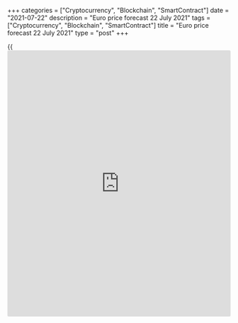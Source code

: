 +++
categories = ["Cryptocurrency", "Blockchain", "SmartContract"]
date = "2021-07-22"
description = "Euro price forecast 22 July 2021"
tags = ["Cryptocurrency", "Blockchain", "SmartContract"]
title = "Euro price forecast 22 July 2021"
type = "post"
+++

{{<iframe id="large-banner" src="https://www.bounty.group/#slide=20.0" width="100%" height="600" scrolling="no" style="border: 0px solid rgb(216, 221, 230); border-radius: 3px;">}}

2021-07-22

2021-07-22

Euro doesn’t fear. Forecast as of 22.07.2021Dmitri Demidenko

If Christine Lagarde stresses the differences in the US and euro-area
economic growth and the monetary [policy](https://www.fintechee.com/policy/) of the Fed and the ECB, the
[EURUSD][1] bulls will be discouraged. Let us discuss the Forex outlook
and make up a trading plan.

## Weekly euro fundamental forecast

Since Monday, the [EURUSD][2] bulls have been afraid of the dovish tone
of the ECB officials at the meeting on July 22. However, they are tired
of fears and go ahead. The euro has soared amid an increase in the
global risk appetite. Will the growth continue?

Over the past decade, the euro-area economy has faced persistently low
inflation that does not meet the targets of the ECB. In other words,
output and employment were lower than they needed to meet the European
Central Bank's criteria for price stability. As a result, Christine
Lagarde inherited higher debt and lower inflation expectations. The ECB
will spare no effort to support the inflation growth.

In this respect, the forecast of PGIM Fixed Income of an increase in the
earlier quantitative easing program (APP) after the completion of PEPP
from €20 billion to €80 billion per month does not look fantastic. It is
about ECB’s additional asset purchases for €720 billion for the year
until March 2023, which is equivalent to a third of the bonds purchased
by the European Central Bank since 2014. Given the ECB's forecast of
1.4% inflation in 2023, the regulator has to do much work to bring the
indicator up to a target of 2%. And Christine Lagarde is willing to
start right away.

### Dynamics of eurozone inflation and ECB forecasts



 _Source_ _: Bloomberg_

Christine Lagarde should again speak about the difference in the US and
euro-area economic growth at the press conference following the
Governing Council’s meeting. According to Oxford Economics, the delta
variant of COVID-19 will threaten the United States if it becomes
uncontrollable, which is unlikely. Against the background of successful
vaccinations, consumers savings, and the willingness of Americans to
spend money, the United States is not going to introduce new
restrictions. Unlike European countries. By highlighting the divergence
in GDP growth, the ECB president will set the [EURUSD][2] bulls back.

The same goes for monetary [policy](https://www.fintechee.com/policy/). The current inflation and the ECB
forecasts give no reasons to tighten monetary [policy](https://www.fintechee.com/policy/). The Fed’s
officials, however, talk about tapering the QE and could raise the
interest rates in 2022. In theory, this should support the Treasury
yield growth, widening the gap between the US and the euro-area bond
yields and pressing the euro down against the greenback. Nonetheless,
the Treasury yields do not grow, which could result from [investor](https://www.fintechee.com/tutorial-for-forex-trading/investor-mode/)s’
concerns about a downturn in the global economy. Again, it is a reason
to buy the dollar as a safe-haven asset.

### Weekly [EURUSD][2] trading plan

The divergence in the GDP growth and monetary policies, as well as high
demand for safe-havens, suggests selling the [EURUSD][2] on the rise,
followed by the rebound from the resistance levels of 1.1825, 1.187, and
1.192. It will also be relevant to sell the euro if the price doesn’t
consolidate above $1.177.







## Price chart of EURUSD in real time mode

The content of this article reflects the author’s opinion and does not
necessarily reflect the official position of LiteForex. The material
published on this page is provided for informational purposes only and
should not be considered as the provision of investment advice for the
purposes of Directive 2004/39/EC.

Rate this article:

{{value}}

( {{count}} {{title}} )

   1. my.liteforex.com/trading/chart?symbol=EURUSD&returnUrl=true
   2. my.liteforex.com/trading/chart?symbol=EURUSD&returnUrl=true